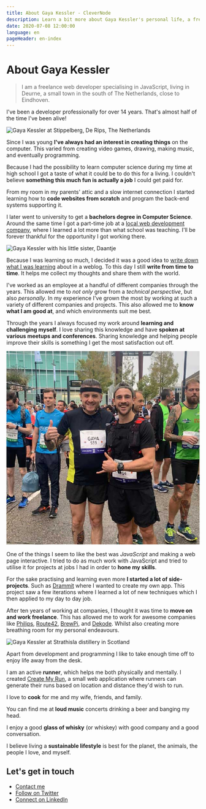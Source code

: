 ```yaml
---
title: About Gaya Kessler - CleverNode
description: Learn a bit more about Gaya Kessler's personal life, a freelance web developer.
date: 2020-07-08 12:00:00
language: en
pageHeader: en-index
---
```


# About Gaya Kessler

> I am a freelance web developer specialising in JavaScript, living in Deurne, a small town in the south of The Netherlands, close to Eindhoven.

I've been a developer professionally for over 14 years. That's almost half of the time I've been alive!

<picture class="picture picture--fullwidth">
    <img src="./gaya-de-rips-stippelberg.jpg" alt="Gaya Kessler at Stippelberg, De Rips, The Netherlands" />
</picture>

Since I was young **I've always had an interest in creating things** on the computer. This varied from creating video games, drawing, making music, and eventually programming.

Because I had the possibility to learn computer science during my time at high school I got a taste of what it could be to do this for a living. I couldn't believe **something this much fun is actually a job** I could get paid for. 

From my room in my parents' attic and a slow internet connection I started learning how to **code websites from scratch** and program the back-end systems supporting it.

I later went to university to get a **bachelors degree in Computer Science**. Around the same time I got a part-time job at a [local web development company](https://cybox.nl), where I learned a lot more than what school was teaching. I'll be forever thankful for the opportunity I got working there.

<picture class="picture picture--daantje">
    <img src="./gaya-daantje.jpg" alt="Gaya Kessler with his little sister, Daantje" />
</picture>

Because I was learning so much, I decided it was a good idea to [write down what I was learning](https://gaya.pizza) about in a weblog. To this day I still **write from time to time**. It helps me collect my thoughts and share them with the world.

I've worked as an employee at a handful of different companies through the years. This allowed me to _not only_ grow from a _technical perspective_, but also _personally_. In my experience I've grown the most by working at such a variety of different companies and projects. This also allowed me to **know what I am good at**, and which environments suit me best. 

Through the years I always focused my work around **learning and challenging myself**. I love sharing this knowledge and have **spoken at various meetups and conferences**. Sharing knowledge and helping people improve their skills is something I get the most satisfaction out off.

<picture class="picture picture--marathon">
    <img src="./gaya-marathon-eindhoven.jpg" alt="Gaya Kessler at Eindhoven marathon" />
</picture>

One of the things I seem to like the best was _JavaScript_ and making a web page interactive. I tried to do as much work with JavaScript and tried to utilise it for projects at jobs I had in order to **hone my skills**.

For the sake practising and learning even more **I started a lot of side-projects**. Such as [Drammit](https://dramm.it) where I wanted to create my own app. This project saw a few iterations where I learned a lot of new techniques which I then applied to my day to day job.

After ten years of working at companies, I thought it was time to **move on and work freelance**. This has allowed me to work for awesome companies like [Philips](https://philips.com), [Route42](https://route42.nl), [BrewPi](https://brewpi.com), and [Dekode](https://dekode.no). Whilst also creating more breathing room for my personal endeavours.

<picture class="picture picture--whisky">
    <img src="./gaya-strathisla.jpg" alt="Gaya Kessler at Strathisla distillery in Scotland" />
</picture>

Apart from development and programming I like to take enough time off to enjoy life away from the desk.

I am an active **runner**, which helps me both physically and mentally. I created [Create My Run](https://createmy.run), a small web application where runners can generate their runs based on location and distance they'd wish to run.

I love to **cook** for me and my wife, friends, and family. 

You can find me at **loud music** concerts drinking a beer and banging my head. 

I enjoy a good **glass of whisky** (or whiskey) with good company and a good conversation. 

I believe living a **sustainable lifestyle** is best for the planet, the animals, the people I love, and myself.

## Let's get in touch

<ul class="find-online">
    <li>
        <a class="find-me find-me--mail" href="#contact">
            Contact me
        </a>
    </li>
    <li>
        <a class="find-me find-me--twitter" href="https://twitter.com/GayaKessler">
            Follow on Twitter
        </a>
    </li>
    <li>
        <a class="find-me find-me--linkedin" href="https://www.linkedin.com/in/gaya-kessler/">
            Connect on LinkedIn
        </a>
    </li>
</ul>
